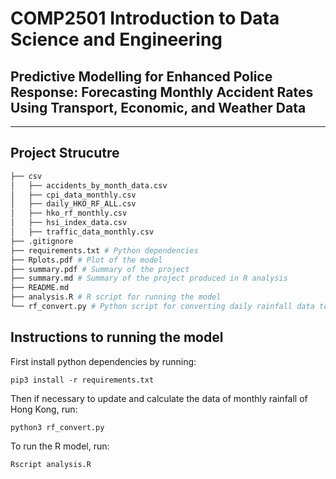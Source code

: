 # COMP2501 Introduction to Data Science and Engineering

## Predictive Modelling for Enhanced Police Response: Forecasting Monthly Accident Rates Using Transport, Economic, and Weather Data

---

## Project Strucutre

```bash
├── csv
│   ├── accidents_by_month_data.csv
│   ├── cpi_data_monthly.csv
│   ├── daily_HKO_RF_ALL.csv
│   ├── hko_rf_monthly.csv
│   ├── hsi_index_data.csv
│   ├── traffic_data_monthly.csv
├── .gitignore
├── requirements.txt # Python dependencies
├── Rplots.pdf # Plot of the model
├── summary.pdf # Summary of the project
├── summary.md # Summary of the project produced in R analysis
├── README.md
├── analysis.R # R script for running the model
└── rf_convert.py # Python script for converting daily rainfall data to monthly
```

## Instructions to running the model

First install python dependencies by running:

`pip3 install -r requirements.txt`

Then if necessary to update and calculate the data of monthly rainfall of Hong Kong, run:

`python3 rf_convert.py`

To run the R model, run:

`Rscript analysis.R`

